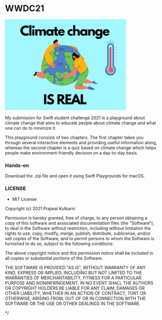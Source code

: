 # WWDC21


![](https://github.com/prajwalkulkarni/WWDC21/blob/main/Climate%20change.png)


My submission for Swift student challenge 2021 is a playground about climate change that aims to educate people about climate change and what one can do to minimize it.

This playground consists of two chapters. The first chapter takes you through several interactive elements and providing useful information along, whereas the second chapter is a quiz based on climate change which helps people make environment-friendly decision on a day-to-day basis.

### Hands-on
Download the .zip file and open it using Swift Playgrounds for macOS.



### LICENSE
* MIT License

Copyright (c) 2021 Prajwal Kulkarni

Permission is hereby granted, free of charge, to any person obtaining a copy
of this software and associated documentation files (the "Software"), to deal
in the Software without restriction, including without limitation the rights
to use, copy, modify, merge, publish, distribute, sublicense, and/or sell
copies of the Software, and to permit persons to whom the Software is
furnished to do so, subject to the following conditions:

The above copyright notice and this permission notice shall be included in all
copies or substantial portions of the Software.

THE SOFTWARE IS PROVIDED "AS IS", WITHOUT WARRANTY OF ANY KIND, EXPRESS OR
IMPLIED, INCLUDING BUT NOT LIMITED TO THE WARRANTIES OF MERCHANTABILITY,
FITNESS FOR A PARTICULAR PURPOSE AND NONINFRINGEMENT. IN NO EVENT SHALL THE
AUTHORS OR COPYRIGHT HOLDERS BE LIABLE FOR ANY CLAIM, DAMAGES OR OTHER
LIABILITY, WHETHER IN AN ACTION OF CONTRACT, TORT OR OTHERWISE, ARISING FROM,
OUT OF OR IN CONNECTION WITH THE SOFTWARE OR THE USE OR OTHER DEALINGS IN THE
SOFTWARE.
 
 */
